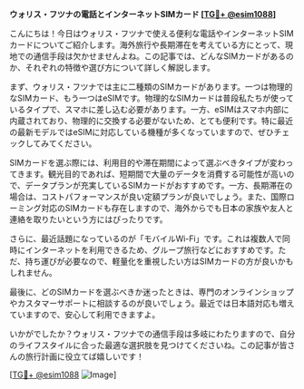 **ウォリス・フツナの電話とインターネットSIMカード [[TG💪+ @esim1088](https://t.me/s/esim1088)]**

こんにちは！今日はウォリス・フツナで使える便利な電話やインターネットSIMカードについてご紹介します。海外旅行や長期滞在を考えている方にとって、現地での通信手段は欠かせませんよね。この記事では、どんなSIMカードがあるのか、それぞれの特徴や選び方について詳しく解説します。

まず、ウォリス・フツナでは主に二種類のSIMカードがあります。一つは物理的なSIMカード、もう一つはeSIMです。物理的なSIMカードは普段私たちが使っているタイプで、スマホに差し込む必要があります。一方、eSIMはスマホ内部に内蔵されており、物理的に交換する必要がないため、とても便利です。特に最近の最新モデルではeSIMに対応している機種が多くなっていますので、ぜひチェックしてみてください。

SIMカードを選ぶ際には、利用目的や滞在期間によって選ぶべきタイプが変わってきます。観光目的であれば、短期間で大量のデータを消費する可能性が高いので、データプランが充実しているSIMカードがおすすめです。一方、長期滞在の場合は、コストパフォーマンスが良い定額プランが良いでしょう。また、国際ローミング対応のSIMカードも存在しますので、海外からでも日本の家族や友人と連絡を取りたいという方にはぴったりです。

さらに、最近話題になっているのが「モバイルWi-Fi」です。これは複数人で同時にインターネットを利用できるため、グループ旅行などにおすすめです。ただ、持ち運びが必要なので、軽量化を重視したい方はSIMカードの方が良いかもしれません。

最後に、どのSIMカードを選ぶべきか迷ったときは、専門のオンラインショップやカスタマーサポートに相談するのが良いでしょう。最近では日本語対応も増えていますので、安心して利用できますよ。

いかがでしたか？ウォリス・フツナでの通信手段は多岐にわたりますので、自分のライフスタイルに合った最適な選択肢を見つけてくださいね。この記事が皆さんの旅行計画に役立てば嬉しいです！

[[TG💪+ @esim1088](https://t.me/s/esim1088) ![Image](https://i.postimg.cc/Y0z9fWf4/image.png)]
